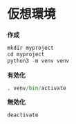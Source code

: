 # 仮想環境

**作成**
```py
mkdir myproject
cd myproject
python3 -m venv venv
```

**有効化**
```py
. venv/bin/activate
```

**無効化**
```py
deactivate
```

